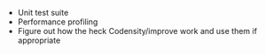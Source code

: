 * Unit test suite
* Performance profiling
* Figure out how the heck Codensity/improve work and use them if appropriate
